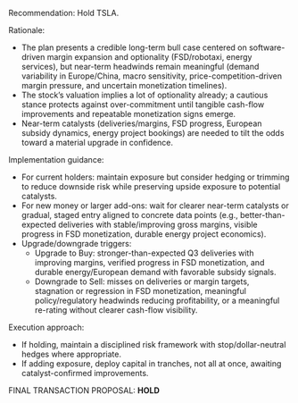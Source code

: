 Recommendation: Hold TSLA.

Rationale:
- The plan presents a credible long-term bull case centered on software-driven margin expansion and optionality (FSD/robotaxi, energy services), but near-term headwinds remain meaningful (demand variability in Europe/China, macro sensitivity, price-competition-driven margin pressure, and uncertain monetization timelines).
- The stock’s valuation implies a lot of optionality already; a cautious stance protects against over-commitment until tangible cash-flow improvements and repeatable monetization signs emerge.
- Near-term catalysts (deliveries/margins, FSD progress, European subsidy dynamics, energy project bookings) are needed to tilt the odds toward a material upgrade in confidence.

Implementation guidance:
- For current holders: maintain exposure but consider hedging or trimming to reduce downside risk while preserving upside exposure to potential catalysts.
- For new money or larger add-ons: wait for clearer near-term catalysts or gradual, staged entry aligned to concrete data points (e.g., better-than-expected deliveries with stable/improving gross margins, visible progress in FSD monetization, durable energy project economics).
- Upgrade/downgrade triggers:
  - Upgrade to Buy: stronger-than-expected Q3 deliveries with improving margins, verified progress in FSD monetization, and durable energy/European demand with favorable subsidy signals.
  - Downgrade to Sell: misses on deliveries or margin targets, stagnation or regression in FSD monetization, meaningful policy/regulatory headwinds reducing profitability, or a meaningful re-rating without clearer cash-flow visibility.

Execution approach:
- If holding, maintain a disciplined risk framework with stop/dollar-neutral hedges where appropriate.
- If adding exposure, deploy capital in tranches, not all at once, awaiting catalyst-confirmed improvements.

FINAL TRANSACTION PROPOSAL: **HOLD**